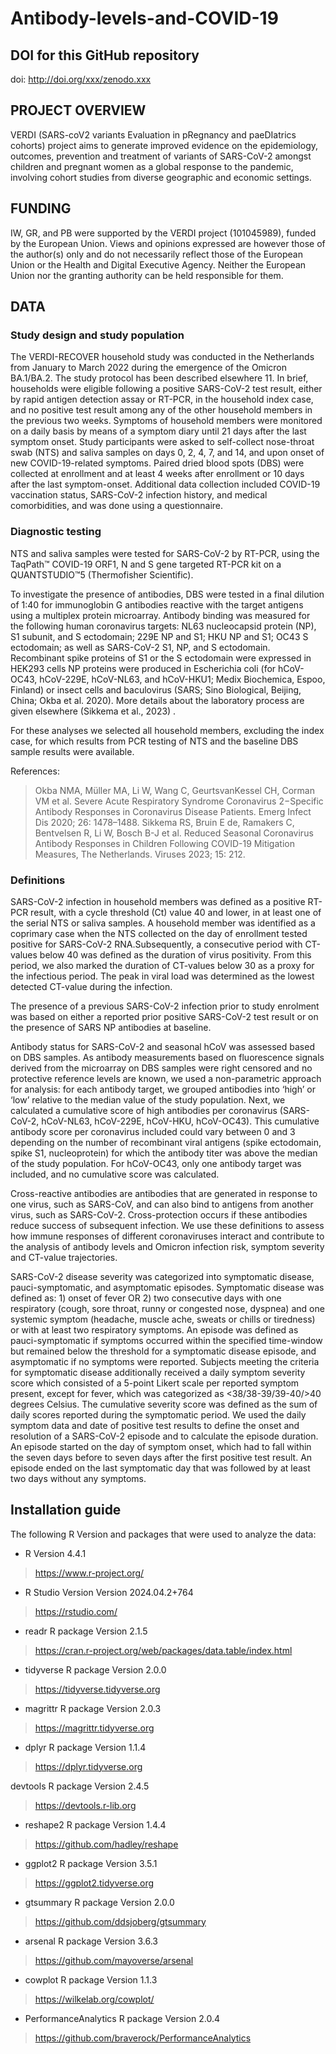 # Antibody-levels-and-COVID-19

## DOI for this GitHub repository
doi: http://doi.org/xxx/zenodo.xxx

## PROJECT OVERVIEW
VERDI (SARS-coV2 variants Evaluation in pRegnancy and paeDIatrics cohorts) project aims to generate improved evidence on the epidemiology, outcomes, prevention and treatment of variants of SARS-CoV-2 amongst children and pregnant women as a global response to the pandemic, involving cohort studies from diverse geographic and economic settings. 

## FUNDING
IW, GR, and PB were supported by the VERDI project (101045989), funded by the European Union. Views and opinions expressed are however those of the author(s) only and do not necessarily reflect those of the European Union or the Health and Digital Executive Agency. Neither the European Union nor the granting authority can be held responsible for them. 

## DATA 

### Study design and study population
The VERDI-RECOVER household study was conducted in the Netherlands from January to March 2022 during the emergence of the Omicron BA.1/BA.2. The study protocol has been described elsewhere 11. In brief, households were eligible following a positive SARS-CoV-2 test result, either by rapid antigen detection assay or RT-PCR, in the household index case, and no positive test result among any of the other household members in the previous two weeks. Symptoms of household members were monitored on a daily basis by means of a symptom diary until 21 days after the last symptom onset. Study participants were asked to self-collect nose-throat swab (NTS) and saliva samples on days 0, 2, 4, 7, and 14, and upon onset of new COVID-19-related symptoms. Paired dried blood spots (DBS) were collected at enrollment and at least 4 weeks after enrollment or 10 days after the last symptom-onset. Additional data collection included COVID-19 vaccination status, SARS-CoV-2 infection history, and medical comorbidities, and was done using a questionnaire. 

### Diagnostic testing
NTS and saliva samples were tested for SARS-CoV-2 by RT-PCR, using the TaqPath™ COVID-19 ORF1, N and S gene targeted RT-PCR kit on a QUANTSTUDIO™5 (Thermofisher Scientific). 

To investigate the presence of antibodies, DBS were tested in a final dilution of 1:40 for immunoglobin G antibodies reactive with the target antigens using a multiplex protein microarray. Antibody binding was measured for the following human coronavirus targets: NL63 nucleocapsid protein (NP), S1 subunit, and S ectodomain; 229E NP and S1; HKU NP and S1; OC43 S ectodomain; as well as SARS-CoV-2 S1, NP, and S ectodomain. Recombinant spike proteins of S1 or the S ectodomain were expressed in HEK293 cells NP proteins were produced in Escherichia coli (for hCoV-OC43, hCoV-229E, hCoV-NL63, and hCoV-HKU1; Medix Biochemica, Espoo, Finland) or insect cells and baculovirus (SARS; Sino Biological, Beijing, China; Okba et al. 2020). More details about the laboratory process are given elsewhere (Sikkema et al., 2023) .

For these analyses we selected all household members, excluding the index case, for which results from PCR testing of NTS and the baseline DBS sample results were available.

References: 
> Okba NMA, Müller MA, Li W, Wang C, GeurtsvanKessel CH, Corman VM et al. Severe Acute Respiratory Syndrome Coronavirus 2−Specific Antibody Responses in Coronavirus Disease Patients. Emerg Infect Dis 2020; 26: 1478–1488.
> Sikkema RS, Bruin E de, Ramakers C, Bentvelsen R, Li W, Bosch B-J et al. Reduced Seasonal Coronavirus Antibody Responses in Children Following COVID-19 Mitigation Measures, The Netherlands. Viruses 2023; 15: 212.


### Definitions 
SARS-CoV-2 infection in household members was defined as a positive RT-PCR result, with a cycle threshold (Ct) value 40 and lower, in at least one of the serial NTS or saliva samples. A household member was identified as a coprimary case when the NTS collected on the day of enrollment tested positive for SARS-CoV-2 RNA.Subsequently, a consecutive period with CT-values below 40 was defined as the duration of virus positivity. From this period, we also marked the duration of CT-values below 30 as a proxy for the infectious period. The peak in viral load was determined as the lowest detected CT-value during the infection. 

The presence of a previous SARS-CoV-2 infection prior to study enrolment was based on either a reported prior positive SARS-CoV-2 test result or on the presence of SARS NP antibodies at baseline.

Antibody status for SARS-CoV-2 and seasonal hCoV was assessed based on DBS samples. As antibody measurements based on fluorescence signals derived from the microarray on DBS samples were right censored and no protective reference levels are known, we used a non-parametric approach for analysis: for each antibody target, we grouped antibodies into ‘high’ or ‘low’ relative to the median value of the study population. Next, we calculated a cumulative score of high antibodies per coronavirus (SARS-CoV-2, hCoV-NL63, hCoV-229E, hCoV-HKU, hCoV-OC43). This cumulative antibody score per coronavirus included could vary between 0 and 3 depending on the number of recombinant viral antigens (spike ectodomain, spike S1, nucleoprotein) for which the antibody titer was above the median of the study population. For hCoV-OC43, only one antibody target was included, and no cumulative score was calculated. 

Cross-reactive antibodies are antibodies that are generated in response to one virus, such as SARS-CoV, and can also bind to antigens from another virus, such as SARS-CoV-2. Cross-protection occurs if these antibodies reduce success of subsequent infection. We use these definitions to assess how immune responses of different coronaviruses interact and contribute to the analysis of antibody levels and Omicron infection risk, symptom severity and CT-value trajectories.

SARS-CoV-2 disease severity was categorized into symptomatic disease, pauci-symptomatic, and asymptomatic episodes. Symptomatic disease was defined as: 1) onset of fever OR 2) two consecutive days with one respiratory (cough, sore throat, runny or congested nose, dyspnea) and one systemic symptom (headache, muscle ache, sweats or chills or tiredness) or with at least two respiratory symptoms. An episode was defined as pauci-symptomatic if symptoms occurred within the specified time-window but remained below the threshold for a symptomatic disease episode, and asymptomatic if no symptoms were reported. Subjects meeting the criteria for symptomatic disease additionally received a daily symptom severity score which consisted of a 5-point Likert scale per reported symptom present, except for fever, which was categorized as <38/38-39/39-40/>40 degrees Celsius. The cumulative severity score was defined as the sum of daily scores reported during the symptomatic period. We used the daily symptom data and date of positive test results to define the onset and resolution of a SARS-CoV-2 episode and to calculate the episode duration. An episode started on the day of symptom onset, which had to fall within the seven days before to seven days after the first positive test result. An episode ended on the last symptomatic day that was followed by at least two days without any symptoms. 


## Installation guide

The following R Version and packages that were used to analyze the data:

- R Version 4.4.1
> https://www.r-project.org/

- R Studio Version Version 2024.04.2+764
> https://rstudio.com/

- readr R package Version 2.1.5
> https://cran.r-project.org/web/packages/data.table/index.html

- tidyverse R package Version 2.0.0
> https://tidyverse.tidyverse.org

- magrittr R package Version 2.0.3
> https://magrittr.tidyverse.org

- dplyr R package Version 1.1.4
> https://dplyr.tidyverse.org

devtools R package Version 2.4.5
> https://devtools.r-lib.org

- reshape2 R package Version 1.4.4
> https://github.com/hadley/reshape

- ggplot2 R package Version 3.5.1
> https://ggplot2.tidyverse.org

- gtsummary R package Version 2.0.0
> https://github.com/ddsjoberg/gtsummary

- arsenal R package Version 3.6.3
> https://github.com/mayoverse/arsenal

- cowplot R package Version 1.1.3
> https://wilkelab.org/cowplot/

- PerformanceAnalytics R package Version 2.0.4
> https://github.com/braverock/PerformanceAnalytics

